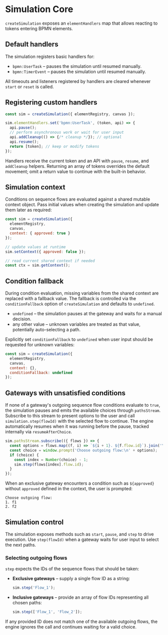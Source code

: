 # Simulation Core

`createSimulation` exposes an `elementHandlers` map that allows reacting to tokens entering BPMN elements.

## Default handlers

The simulation registers basic handlers for:

- `bpmn:UserTask` – pauses the simulation until resumed manually.
- `bpmn:TimerEvent` – pauses the simulation until resumed manually.

All timeouts and listeners registered by handlers are cleared whenever `start` or `reset` is called.

## Registering custom handlers

```js
const sim = createSimulation({ elementRegistry, canvas });

sim.elementHandlers.set('bpmn:UserTask', (token, api) => {
  api.pause();
  // perform asynchronous work or wait for user input
  api.addCleanup(() => {/* cleanup */}); // optional
  api.resume();
  return [token]; // keep or modify tokens
});
```

Handlers receive the current token and an API with `pause`, `resume`, and `addCleanup` helpers. Returning an array of tokens overrides the default movement; omit a return value to continue with the built-in behavior.

## Simulation context

Conditions on sequence flows are evaluated against a shared mutable context object. Pass initial values when creating the simulation and update them later as required:

```js
const sim = createSimulation({
  elementRegistry,
  canvas,
  context: { approved: true }
});

// update values at runtime
sim.setContext({ approved: false });

// read current shared context if needed
const ctx = sim.getContext();
```

## Condition fallback

During condition evaluation, missing variables from the shared context are replaced with a fallback value. The fallback is
controlled via the `conditionFallback` option of `createSimulation` and defaults to `undefined`.

* `undefined` – the simulation pauses at the gateway and waits for a manual decision.
* any other value – unknown variables are treated as that value, potentially auto-selecting a path.

Explicitly set `conditionFallback` to `undefined` when user input should be requested for unknown variables:

```js
const sim = createSimulation({
  elementRegistry,
  canvas,
  context: {},
  conditionFallback: undefined
});

```

## Gateways with unsatisfied conditions

If none of a gateway's outgoing sequence flow conditions evaluate to `true`,
the simulation pauses and emits the available choices through `pathsStream`.
Subscribe to this stream to present options to the user and call
`simulation.step(flowId)` with the selected flow to continue. The engine
automatically resumes when it was running before the pause, tracked internally
via `resumeAfterChoice`.

```js
sim.pathsStream.subscribe(({ flows }) => {
  const options = flows.map((f, i) => `${i + 1}. ${f.flow.id}`).join('\n');
  const choice = window.prompt('Choose outgoing flow:\n' + options);
  if (choice) {
    const index = Number(choice) - 1;
    sim.step(flows[index].flow.id);
  }
});
```

When an exclusive gateway encounters a condition such as `${approved}` without
`approved` defined in the context, the user is prompted:

```
Choose outgoing flow:
1. f1
2. f2
```

## Simulation control

The simulation exposes methods such as `start`, `pause`, and `step` to drive
execution. Use `step(flowId)` when a gateway waits for user input to select the
next paths.

### Selecting outgoing flows

`step` expects the IDs of the sequence flows that should be taken:

* **Exclusive gateways** – supply a single flow ID as a string:

  ```js
  sim.step('Flow_1');
  ```

* **Inclusive gateways** – provide an array of flow IDs representing all chosen
  paths:

  ```js
  sim.step(['Flow_1', 'Flow_2']);
  ```

If any provided ID does not match one of the available outgoing flows, the
engine ignores the call and continues waiting for a valid choice.
